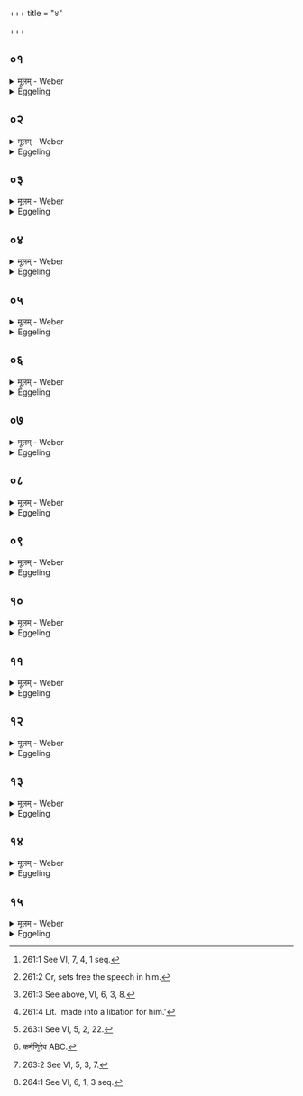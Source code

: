 +++
title = "४"

+++






##  ०१
<details><summary>मूलम् - Weber</summary>

अ᳘थ विष्णुक्रमा᳘न्क्रान्त्वा᳟॥  
वात्सप्रे᳘णोपस्थाया᳘स्तमित आदित्ये भ᳘स्मैव᳘ प्रथममु᳘द्वपत्येतद्वा᳘ एनमेतेना᳘न्नेन प्रीणात्येता᳘भिः समि᳘द्भिस्तस्या᳘न्नस्य जग्घ᳘स्यैष᳘ पाप्मा᳘ सीदति भ᳘स्म ते᳘नैनमेतद्व्या᳘वर्तयति त᳘स्मिन्न᳘पहतपाप्मन्वा᳘चं वि᳘सृजते वा᳘चं विसृ᳘ज्य समि᳘धमा᳘दधाति रा᳘त्र्या एॗवैनमेतद᳘न्नेन प्रीणाति रा᳘त्रीं-रात्रीम᳘प्रयावम् भ᳘रन्त इ᳘ति त᳘स्योक्तो ब᳘न्धू रा᳘त्र्या एॗवैताम᳘रिष्टिᳫं स्वस्तिमा᳘शास्ते तद्यत्किं चा᳘ती रा᳘त्र्योपसमाद᳘धात्या᳘हुतिकृतᳫं हैॗवास्मै त᳘दुपसमा᳘दधाति॥
</details>

<details><summary>Eggeling</summary>

1. Having then stridden the Vishṇu strides, and reverentially stood by (the fire) with the Vātsapra [^egg_496] (hymn), after the sun has set, he in the first place throws out the ashes (from the fire-pan). For at that (former) time he regales him (Agni) with that food, those kindling-sticks; and the foul part of that eaten food sinks to the bottom as ashes. He now clears him thereof, and infuses speech into him [^egg_497], thus freed from foulness. Having infused speech, he puts on a kindling-stick,--and thereby regales him with food for the night,--with, 'Night for night bearing unremittingly [^egg_498]'--the meaning of this has been told: he prays for that same security and wellbeing for the night; and whatsoever he puts on 'thereafter by night, that he puts on as a libation offered to him [^egg_499].

[^egg_496]: 261:1 See VI, 7, 4, 1 seq.

[^egg_497]: 261:2 Or, sets free the speech in him.

[^egg_498]: 261:3 See above, VI, 6, 3, 8.

[^egg_499]: 261:4 Lit. 'made into a libation for him.'
</details>


##  ०२
<details><summary>मूलम् - Weber</summary>

अ᳘थ प्रातरु᳘दित आदित्ये᳟॥  
भ᳘स्मैव᳘ प्रथममु᳘द्वपत्येतद्वा᳘ एनमेतेना᳘न्नेन प्रीणात्येत᳘या समि᳘धा य᳘च्च रा᳘त्र्योपसमाद᳘धाति तस्या᳘न्नस्य जग्घ᳘स्यैष᳘ पाप्मा᳘ सीदति भ᳘स्म ते᳘नैनमेतद्व्या᳘वर्तयति त᳘स्मिन्न᳘पहतपाप्मन्वा᳘चं वि᳘सृजते वा᳘चं विसृ᳘ज्य समि᳘धमा᳘दधात्य᳘ह्न एॗवैनमेतद᳘न्नेन प्रीणात्य᳘हरहर᳘प्रयावम् भ᳘रन्त इ᳘ति त᳘स्योक्तो ब᳘न्धुर᳘ह्न एॗवैताम᳘रिष्टिᳫं स्वस्तिमा᳘शास्ते तद्यत्किं चातो᳘ ऽह्नोपसमाद᳘धात्या᳘हुतिकृतᳫं हैॗवास्मै त᳘दुपसमा᳘दधाति॥
</details>

<details><summary>Eggeling</summary>

2. And in the morning, when the sun has risen, he in the first place throws out the ashes. For at that (former) time he regales him with that food, that kindling-stick; and the foul part of that eaten food which he puts on during the night sinks to the

bottom as ashes. He now clears him thereof, and infuses speech into him thus freed from foulness. Having infused speech, he puts on a kindling-stick,--and thereby regales him with food for the day--with, 'Day by day bearing unremittingly;'--the meaning of this has been told: he prays for that same security and well-being for the day; and whatsoever he puts on thereafter by day, that he puts on as a libation offered to him.
</details>


##  ०३
<details><summary>मूलम् - Weber</summary>

अहोरात्रे वा᳘ अभि᳘वर्तमाने संवत्सर᳘माप्नुतः संवत्सर᳘ इदᳫं स᳘र्वमाह्ना᳘यैॗवैताम᳘रिष्टिᳫं स्वस्तिमा᳘शास्ते॥
</details>

<details><summary>Eggeling</summary>

3. Verily, day and night passing on come up to a year, and the year is everything here: he prays for that security and well-being for a succession of days.
</details>


##  ०४
<details><summary>मूलम् - Weber</summary>

अ᳘थ यॗदास्मै व्रत᳘म् प्रय᳘छन्ति॥  
अ᳘थ व्रते न्य᳘ज्य समि᳘धमा᳘दधाति न᳘ व्रते न्य᳘ञ्ज्यादि᳘त्यु है᳘क आहुरा᳘हुतिं त᳘ज्जुहुयाद᳘नवकॢप्तं वै तद्य᳘द्दीक्षित आ᳘हुतिं जुहुयादि᳘ति॥
</details>

<details><summary>Eggeling</summary>

4. And when they give him (the Sacrificer) the fast-milk, he puts on a kindling-stick, after dipping it into the fast-milk. Some, however, say, 'Let him not dip it into the fast-milk: he would be offering a libation, and it would be improper were one who is initiated to offer a libation.'
</details>


##  ०५
<details><summary>मूलम् - Weber</summary>

स वै न्य᳘ञ्ज्यादेव᳟॥  
दे᳘वो वा᳘ अस्यैष᳘ आत्मा᳘ मानुॗषो ऽयᳫं स यन्न᳘ न्यञ्ज्यान्न᳘ हैतं दै᳘वमात्मा᳘नम् प्रीणीयाद᳘थ य᳘न्न्यन᳘क्ति त᳘थो हैतं दै᳘वमात्मा᳘नम् प्रीणाति सा य᳘त्समित्ते᳘न ना᳘हुतिर्य᳘दु व्रते᳘ न्यक्ता तेना᳘न्नम᳘न्नᳫं हि᳘ व्रत᳘म्॥
</details>

<details><summary>Eggeling</summary>

5. Let him nevertheless dip it in, for that (Āhavanīya fire) is his (the Sacrificer's) divine body, and this (real body of his) is his human one. Now were he not to dip it in, he would not be satisfying that divine body of his; but when he clips it in, he does so satisfy that divine body. And in that it is a kindling-stick, it is not a libation; and in that it is dipped into the fast-milk, it is food, for the fast-milk is food.
</details>


##  ०६
<details><summary>मूलम् - Weber</summary>

स वै᳘ समि᳘धमाधाया᳘थ व्रतयति॥  
दै᳘वो वा᳘ अस्यैष᳘ आत्मा᳘ मानुॗषो ऽयं᳘ देवा᳘ उ वा अग्रे᳘ ऽथ मनुॗष्यास्त᳘स्मात्समि᳘धमाधाया᳘थ व्रतयति॥
</details>

<details><summary>Eggeling</summary>

6. And having put on the kindling-stick, he drinks the fast-milk; for that (fire) is his divine body, and this (body of his) is the human one; and the gods (come) first, and then men: hence he drinks the fast-milk after putting the kindling-stick on (the fire).
</details>


##  ०७
<details><summary>मूलम् - Weber</summary>

अ᳘न्नपते᳘ ऽन्नस्य नो देही᳘ति॥  
अ᳘शनपते᳘ ऽशनस्य नो देही᳘त्येत᳘दनमीव᳘स्य शुष्मि᳘ण इ᳘त्यनशनाय᳘स्य शुष्मि᳘ण इ᳘त्येतत्प्र᳘-प्र दाता᳘रं तारिष इ᳘ति य᳘जमानो वै᳘ दाता प्र य᳘जमानं तारिष इ᳘त्येतदू᳘र्जं धेहि द्विप᳘दे च᳘तुष्पद इ᳘त्याशि᳘षमा᳘शास्ते य᳘दु भिन्ना᳘यै प्रा᳘यश्चित्तिमाहो᳘त्तरस्मिंस्त᳘दन्वाख्या᳘न इ᳘ति॥
</details>

<details><summary>Eggeling</summary>

7. [He puts it on, with Vāj. S. XI, 83] 'O

 Lord of food; give us of thy food!'--that is, 'O Lord of viands, give us of thy viands!'--'of the pain-allaying, strengthening'--that is, 'of the hunger-allaying, strengthening (food),'--'Onward, onward lead thou the giver!'--the giver, doubtless, is the Sacrificer: thus, 'Onward lead thou the Sacrificer!'--'Give us sustenance for the two-footed and the four-footed!'--he thereby asks a blessing. Now as to the expiation in case of (the fire-pan being) broken which, he said, would be explained 'in a subsequent chapter [^egg_500].'

[^egg_500]: 263:1 See VI, 5, 2, 22.
</details>


##  ०८
<details><summary>मूलम् - Weber</summary>

य᳘द्येॗषोखा᳘ भिद्ये᳘त॥  
या᳘भिन्ना न᳘वा स्था᳘ल्युरुबिलो स्यात्त᳘स्यामेनम् पर्या᳘वपेदा᳘र्छति वा᳘ एॗषोखा या᳘ भिद्यते᳘ ऽनार्तो इयं᳘ देवता᳘नार्तायामिमम᳘नार्तम् बिभराणी᳘ति त᳘त्रोखा᳘यै कपा᳘लम् पुर᳘स्तात्प्रा᳘स्यति त᳘थो हैष᳘ एत᳘स्यै यो᳘नेर्न᳘ च्यवते॥
</details>

<details><summary>Eggeling</summary>

8. If the fire-pan were to break, let him pour that (fire in the pan) into any such unbroken, new pot with a wide mouth as there may be; for the pan which is broken indeed suffers injury, but uninjured is this deity (Agni): 'Uninjured I will bear him in the uninjured!' so he thinks. Into that (pot) he first throws a potsherd of the (broken) pan, and thus he (Agni) is not deprived of that womb of his.
</details>


##  ०९
<details><summary>मूलम् - Weber</summary>

अ᳘थ मृ᳘दमाहृ᳘त्य॥  
उखां᳘ चोपशयां᳘ च पिष्ट्वा᳘ संसृ᳘ज्योखां᳘ करोत्येत᳘यैॗवावृता᳘नुपहरन्य᳘जुस्तूष्णी᳘मेव᳘ पक्त्वा᳘ पर्या᳘वपति कर्मणि᳘रेव [^wbr_1] त᳘त्र प्रा᳘यश्चित्तिः पु᳘नस्त᳘त्कपा᳘लमुखा᳘यामुपसम᳘स्योखां᳘ चोपशयां᳘ च पिष्ट्वा᳘ संसृ᳘ज्य नि᳘दधाति प्रा᳘यश्चित्तिभ्यः॥  

[^wbr_1]: कर्मणि᳘रेव ABC.
</details>

<details><summary>Eggeling</summary>

9. He then takes the (remaining [^egg_501]) clay, and having pounded both the (broken) pan and that remainder, and mixed it, he makes a (new) pan in the very same way, without using any formula, quite silently. Having baked it, he pours (the fire) over. The expiation in this case is one of performance only. Having again thrown that potsherd into the (new) pan, and pounded both the (temporary) pan and the remaining clay, and mixed it, he lays it aside for expiation.

[^egg_501]: 263:2 See VI, 5, 3, 7.
</details>


##  १०
<details><summary>मूलम् - Weber</summary>

अ᳘थ य᳘द्येष उ᳘ख्यो ऽग्नि᳘रनुग᳘छेत्॥  
गा᳘र्हपत्यं वाव स᳘ गछति गा᳘र्हपत्याद्धि स आ᳘हृतो भ᳘वति गा᳘र्हपत्यादेॗवैनम् प्रा᳘ञ्चमुद्धृ᳘त्योपसमाधा᳘योखाम् प्र᳘वृञ्ज्यादेत᳘यैॗवावृता᳘नुपहरन्य᳘जुस्तूष्णी᳘मेव तां᳘ यॗदाग्नि᳘रारो᳘हति॥
</details>

<details><summary>Eggeling</summary>

10. And if the fire in the pan (Ukhya Agni) were to go out, it is doubtless to the Gārhapatya that it goes, for from the Gārhapatya it has been taken. Having then taken it out of the Gārhapatya eastwards (to the place of the Āhavanīya), and put fuel on it, let him

put the fire-pan on it in the same way (as before), without using any formula, quite silently. When the fire rises up to it,--
</details>


##  ११
<details><summary>मूलम् - Weber</summary>

अ᳘थ प्रा᳘यश्चित्ती करोति॥  
स᳘र्वेभ्यो वा᳘ एष᳘ एतं का᳘मेभ्यो आ᳘धत्ते तद्य᳘देॗवास्या᳘त्र का᳘मानां व्यवछिद्य᳘ते ऽग्नाव᳘नुगते त᳘देॗवैतत्सं᳘तनोति सं᳘दधात्युभे प्रा᳘यश्चित्ती करोत्यध्वरप्रायश्चित्तिं᳘ चाग्निप्रायश्चित्तिं᳘ चाध्वर᳘स्य पू᳘र्वाम᳘थाग्नेस्त᳘स्योक्तो ब᳘न्धुः॥
</details>

<details><summary>Eggeling</summary>

11. He performs two expiations. For it is for (the obtainment of) all his wishes that he makes up that (fire); and whatever part of his wishes is here cut off when the fire goes out, that he thereby joins together and heals. He performs both expiations, that of the (Soma) sacrifice and that of the fire-altar,--first that of the sacrifice, then that of the fire-altar: the significance of this has been explained [^egg_502].

[^egg_502]: 264:1 See VI, 6, 1, 3 seq.
</details>


##  १२
<details><summary>मूलम् - Weber</summary>

स᳘ समिधा᳘ज्यस्योपह᳘त्य॥  
आ᳘सीन आ᳘हुतिं जुहोति विश्व᳘कर्मणे स्वाहेत्य᳘थोपोत्था᳘य समि᳘धमा᳘दधाति पु᳘नस्त्वादित्या᳘ रुद्रा व᳘सवः स᳘मिन्धताम् पु᳘नर्ब्रह्म᳘णो वसुनीथ यज्ञैरि᳘त्येता᳘स्त्वा देव᳘ताः पु᳘नः स᳘मिन्धतामि᳘त्येत᳘द्घृते᳘न त्वं᳘ तन्वं᳘ वर्धयस्व स्तयाः᳘ सन्तु य᳘जमानस्य का᳘मा इ᳘ति घृतेना᳘ह त्वं᳘ वर्ध᳘यस्व ये᳘भ्य उ त्वां का᳘मेभ्यो य᳘जमान आ᳘धत्त ते ऽस्य स᳘र्वे सत्याः᳘ सन्त्वि᳘त्येत᳘त्॥
</details>

<details><summary>Eggeling</summary>

12. Having cut out with a kindling-stick some of the butter, he offers sitting a libation, with (Vāg;. S. XII, 4,), 'To Viśvakarman, hail!' Then stepping near he puts the kindling-stick on the fire, with (Vāj. S. XII, 44), 'Again the Ādityas, the Rudras, the Vasus may kindle thee, again the Brahmans with sacrifices, O bringer of good things!'--that is, 'May those deities again kindle thee!'--'With ghee make thou grow thy body, let the wishes of the Sacrificer be true!'--that is, 'With ghee indeed make thou grow thy body, and for whatever wishes the Sacrificer makes up a fire, may they all come true!'
</details>


##  १३
<details><summary>मूलम् - Weber</summary>

अ᳘थ य᳘दि गा᳘र्हपत्यो ऽनुग᳘छेत्॥  
अर᳘णी वाव स᳘ गछत्यर᳘णिभ्याᳫं हि स आ᳘हृतो भ᳘वत्यर᳘णिभ्यामेॗवैनम् मथिॗत्वोपसमाधा᳘य प्रा᳘यश्चित्ती करोति॥
</details>

<details><summary>Eggeling</summary>

13. And if the Gārhapatya fire were to go out, it is doubtless to the churning-sticks that it goes, for from the churning-sticks it has been taken. Having churned it out with the churning-sticks, and put fuel on it, he performs two expiations.
</details>


##  १४
<details><summary>मूलम् - Weber</summary>

अ᳘थ य᳘दि प्र᳘सुत आहवनी᳘यो ऽनुग᳘छेत्॥  
गा᳘र्हपत्यं वाव स᳘ गछति गा᳘र्हपत्याद्धि स आ᳘हृतो भ᳘वति गा᳘र्हपत्यादेॗवैनम् प्रा᳘ञ्चᳫं सांकाशिने᳘न हृॗत्वोपसमाधा᳘य प्रा᳘यश्चित्तीं करोति यस्त᳘स्मिन्काॗले ऽध्वरः स्यात्ता᳘मध्वरप्रायश्चित्तिं᳘ कुर्या᳘त्समान्य᳘ग्निप्रायश्चित्तिः᳟॥
</details>

<details><summary>Eggeling</summary>

14. And if the Āhavanīya fire were to go out whilst the pressing (of Soma) proceeds, it is doubtless to the Gārhapatya that it goes, for from the Gārhapatya it has been taken. Having taken it straightway

eastward from the Gārhapatya, and put fuel on it, he performs two expiations: whatever (kind of Soma) sacrifice may be (performed) at the time, the expiation of that sacrifice he should perform; and of like kind is the expiation of the fire-altar.
</details>


##  १५
<details><summary>मूलम् - Weber</summary>

अ᳘थ य᳘द्याग्नीध्री᳘यो ऽनुग᳘छेत्॥  
गा᳘र्हपत्यं वाव स᳘ गछति गा᳘र्हपत्याद्धि स आ᳘हृतो भ᳘वति गा᳘र्हपत्यादेॗवैनम् प्रा᳘ञ्चमु᳘त्तरेण स᳘दो हृॗत्वोपसमाधा᳘य प्रा᳘यश्चित्ती करोत्य᳘थ य᳘दि गा᳘र्हपत्यो ऽनुग᳘छेत्त᳘स्योक्तो ब᳘न्धुः॥
</details>
<details><summary>Eggeling</summary>

15. And if the Āgnīdhrīya fire were to go out, it is doubtless to the Gārhapatya that it goes, for from the Gārhapatya it has been taken. Having taken it from the Gārhapatya eastward along the north of the Sadas, and put fuel on it, he performs two expiations. And if the Gārhapatya were to go out, the meaning (procedure) of that has been explained.
</details>

